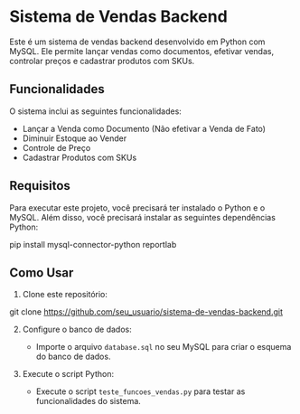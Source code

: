 # Sistema de Vendas Backend

Este é um sistema de vendas backend desenvolvido em Python com MySQL. Ele permite lançar vendas como documentos, efetivar vendas, controlar preços e cadastrar produtos com SKUs.

## Funcionalidades

O sistema inclui as seguintes funcionalidades:

- Lançar a Venda como Documento (Não efetivar a Venda de Fato)
- Diminuir Estoque ao Vender
- Controle de Preço
- Cadastrar Produtos com SKUs

## Requisitos

Para executar este projeto, você precisará ter instalado o Python e o MySQL. Além disso, você precisará instalar as seguintes dependências Python:

pip install mysql-connector-python reportlab


## Como Usar

1. Clone este repositório:

git clone https://github.com/seu_usuario/sistema-de-vendas-backend.git


2. Configure o banco de dados:

   - Importe o arquivo `database.sql` no seu MySQL para criar o esquema do banco de dados.

3. Execute o script Python:

   - Execute o script `teste_funcoes_vendas.py` para testar as funcionalidades do sistema.

